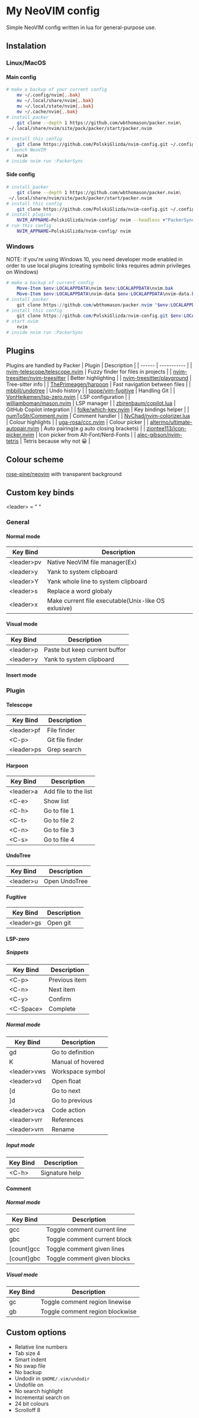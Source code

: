 # My NeoVIM config

Simple NeoVIM config written in lua for general-purpose use.

## Instalation
### Linux/MacOS
#### Main config
``` bash
# make a backup of your current config
    mv ~/.config/nvim{,.bak}
    mv ~/.local/share/nvim{,.bak}
    mv ~/.local/state/nvim{,.bak}
    mv ~/.cache/nvim{,.bak}
# install packer
    git clone --depth 1 https://github.com/wbthomason/packer.nvim\
 ~/.local/share/nvim/site/pack/packer/start/packer.nvim

# install this config
    git clone https://github.com/PolskiGlizda/nvim-config.git ~/.config/nvim
# launch NeoVIM
    nvim
# inside nvim run :PackerSync
```
#### Side config
``` bash
# install packer
    git clone --depth 1 https://github.com/wbthomason/packer.nvim\
 ~/.local/share/nvim/site/pack/packer/start/packer.nvim
# install this config
    git clone https://github.com/PolskiGlizda/nvim-config.git ~/.config/PolskiGlizda/nvim-config
# install plugins
    NVIM_APPNAME=PolskiGlizda/nvim-config/ nvim --headless +"PackerSync" +qa
# run this config
    NVIM_APPNAME=PolskiGlizda/nvim-config/ nvim
```
### Windows
NOTE: if you're using Windows 10, you need developer mode enabled in order to use local plugins (creating symbolic links requires admin privileges on Windows)
``` PowerShell
# make a backup of current config
    Move-Item $env:LOCALAPPDATA\nvim $env:LOCALAPPDATA\nvim.bak
    Move-Item $env:LOCALAPPDATA\nvim-data $env:LOCALAPPDATA\nvim-data.bak
# install packer
    git clone https://github.com/wbthomason/packer.nvim "$env:LOCALAPPDATA\nvim-data\site\pack\packer\start\packer.nvim"
# install this config
    git clone https://github.com/PolskiGlizda/nvim-config.git $env:LOCALAPPDATA\nvim
# start nvim
    nvim
# inside nvim run :PackerSync
```

## Plugins

Plugins are handled by Packer
| Plugin | Description |
| ------ | ----------- |
| [nvim-telescope/telescope.nvim](https://github.com/nvim-telescope/telescope.nvim) | Fuzzy finder for files in projects |
| [nvim-treesitter/nvim-treesitter](https://github.com/nvim-treesitter/nvim-treesitter) | Better highlighting |
| [nvim-treesitter/playground](https://github.com/nvim-treesitter/playground) | Tree-sitter info |
| [ThePrimeagen/harpoon](https://github.com/ThePrimeagen/harpoon) | Fast navigation between files |
| [mbbill/undotree](https://github.com/mbbill/undotree) | Undo history |
| [tpope/vim-fugitive](https://github.com/tpope/vim-fugitive) | Handling Git |
| [VonHeikemen/lsp-zero.nvim](https://github.com/VonHeikemen/lsp-zero.nvim) | LSP configuration |
| [williamboman/mason.nvim](https://github.com/williamboman/mason.nvim) | LSP manager |
| [zbirenbaum/copilot.lua](https://github.com/zbirenbaum/copilot.lua) | GitHub Copilot integration |
| [folke/which-key.nvim](https://github.com/folke/which-key.nvim) | Key bindings helper |
| [numToStr/Comment.nvim](https://github.com/numToStr/Comment.nvim) | Comment handler |
| [NvChad/nvim-colorizer.lua](https://github.com/NvChad/nvim-colorizer.lua) | Colour highlights |
| [uga-rosa/ccc.nvim](https://github.com/uga-rosa/ccc.nvim) | Colour picker |
| [altermo/ultimate-autopair.nvim](https://github.com/altermo/ultimate-autopair.nvim) | Auto pairing(e.g auto closing brackets) |
| [ziontee113/icon-picker.nvim](https://github.com/ziontee113/icon-picker.nvim) | Icon picker from Alt-Font/Nerd-Fonts |
| [alec-gibson/nvim-tetris](https://github.com/alec-gibson/nvim-tetris) | Tetris because why not :grinning: |

## Colour scheme

[rose-pine/neovim](https://github.com/rose-pine/neovim) with transparent background

## Custom key binds

\<leader\> = " "

### General

#### Normal mode

| Key Bind | Description |
| -------- | ----------- |
| \<leader\>pv | Native NeoVIM file manager(Ex) |
| \<leader\>y | Yank to system clipboard |
| \<leader\>Y | Yank whole line to system clipboard |
| \<leader\>s | Replace a word  globaly |
| \<leader\>x | Make current file executable(Unix-like OS exlusive) |

#### Visual mode

| Key Bind | Description |
| -------- | ----------- |
| \<leader\>p | Paste but keep current buffor |
| \<leader\>y | Yank to system clipboard |

#### Insert mode

### Plugin

#### Telescope

| Key Bind | Description |
| -------- | ----------- |
| \<leader\>pf | File finder |
| \<C-p\> | Git file finder |
| \<leader\>ps | Grep search |

#### Harpoon

| Key Bind | Description |
| -------- | ----------- |
| \<leader\>a | Add file to the list |
| \<C-e\> | Show list |
| \<C-h\> | Go to file 1 |
| \<C-t\> | Go to file 2 |
| \<C-n\> | Go to file 3 |
| \<C-s\> | Go to file 4 |

#### UndoTree

| Key Bind | Description |
| -------- | ----------- |
| \<leader\>u | Open UndoTree |

#### Fugitive

| Key Bind | Description |
| -------- | ----------- |
| \<leader\>gs | Open git |

#### LSP-zero

##### Snippets

| Key Bind | Description |
| -------- | ----------- |
| \<C-p\> | Previous item |
| \<C-n\> | Next item |
| \<C-y\> | Confirm |
| \<C-Space\> | Complete |

##### Normal mode

| Key Bind | Description |
| -------- | ----------- |
| gd | Go to definition |
| K | Manual of hovered |
| \<leader\>vws | Workspace symbol |
| \<leader\>vd | Open float |
| [d | Go to next |
| ]d | Go to previous |
| \<leader\>vca | Code action |
| \<leader\>vrr | References |
| \<leader\>vrn | Rename |

##### Input mode

| Key Bind | Description |
| -------- | ----------- |
| \<C-h\> | Signature help |

#### Comment

##### Normal mode

| Key Bind | Description |
| -------- | ----------- |
| gcc | Toggle comment current line |
| gbc | Toggle comment current block |
| [count]gcc | Toggle comment given lines |
| [count]gbc | Toggle comment given blocks |

##### Visual mode

| Key Bind | Description |
| -------- | ----------- |
| gc | Toggle comment region linewise |
| gb | Toggle comment region blockwise |

## Custom options

 - Relative line numbers
 - Tab size 4
 - Smart indent
 - No swap file
 - No backup
 - Undodir in `$HOME/.vim/undodir`
 - Undofile on
 - No search highlight
 - Incremental search on
 - 24 bit colours
 - Scrolloff 8

